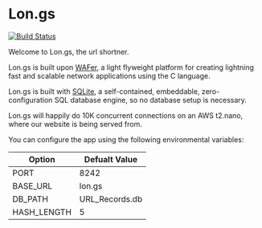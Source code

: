 # Lon.gs

[![Build Status](https://drone.io/github.com/riolet/longs/status.png)](https://drone.io/github.com/riolet/longs/latest)

Welcome to Lon.gs, the url shortner.

Lon.gs is built upon [WAFer](https://github.com/riolet/WAFer), a light flyweight platform for creating lightning fast and scalable network applications using the C language.

Lon.gs is built with [SQLite](https://www.sqlite.org/), a self-contained, embeddable, zero-configuration SQL database engine, so no database setup is necessary.

Lon.gs will happily do 10K concurrent connections on an AWS t2.nano, where our website is being served from.

You can configure the app using the following environmental variables:

| Option | Defualt Value |
|--------|---------|
| PORT   | 8242    |
| BASE_URL   | lon.gs    |
| DB_PATH   | URL_Records.db    |
| HASH_LENGTH   | 5    |
